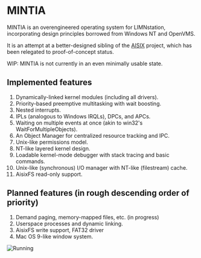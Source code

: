 # MINTIA

MINTIA is an overengineered operating system for LIMNstation, incorporating design principles borrowed from Windows NT and OpenVMS.

It is an attempt at a better-designed sibling of the [AISIX](http://github.com/limnarch/aisix) project, which has been relegated to proof-of-concept status.

WIP: MINTIA is not currently in an even minimally usable state.

## Implemented features

1. Dynamically-linked kernel modules (including all drivers).
2. Priority-based preemptive multitasking with wait boosting.
3. Nested interrupts.
4. IPLs (analogous to Windows IRQLs), DPCs, and APCs.
5. Waiting on multiple events at once (akin to win32's WaitForMultipleObjects).
6. An Object Manager for centralized resource tracking and IPC.
7. Unix-like permissions model.
8. NT-like layered kernel design.
9. Loadable kernel-mode debugger with stack tracing and basic commands.
10. Unix-like (synchronous) I/O manager with NT-like (filestream) cache.
11. AisixFS read-only support.

## Planned features (in rough descending order of priority)

1. Demand paging, memory-mapped files, etc. (in progress)
2. Userspace processes and dynamic linking.
3. AisixFS write support, FAT32 driver
4. Mac OS 9-like window system.

![Running](https://i.imgur.com/dFxBZO5.png)
